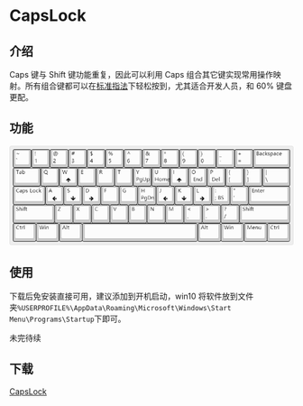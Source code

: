 # CapsLock

## 介绍
Caps 键与 Shift 键功能重复，因此可以利用 Caps 组合其它键实现常用操作映射。所有组合键都可以在[标准指法](https://baike.baidu.com/item/%E6%A0%87%E5%87%86%E6%8C%87%E6%B3%95)下轻松按到，尤其适合开发人员，和 60% 键盘更配。

## 功能
![](keyboard-layout.png)

## 使用
下载后免安装直接可用，建议添加到开机启动，win10 将软件放到文件夹`%USERPROFILE%\AppData\Roaming\Microsoft\Windows\Start Menu\Programs\Startup`下即可。

未完待续

## 下载
[CapsLock](https://raw.githubusercontent.com/Liy1eE/capslock/master/CapsLock.exe)

